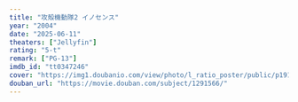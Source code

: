```yaml
---
title: "攻殻機動隊2 イノセンス"
year: "2004"
date: "2025-06-11"
theaters: ["Jellyfin"]
rating: "5-t"
remark: ["PG-13"]
imdb_id: "tt0347246"
cover: "https://img1.doubanio.com/view/photo/l_ratio_poster/public/p1910832189.jpg"
douban_url: "https://movie.douban.com/subject/1291566/"
---
```

